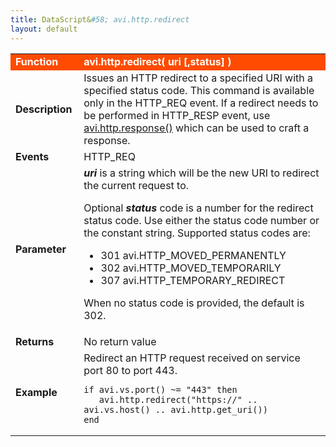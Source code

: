 ```yaml
---
title: DataScript&#58; avi.http.redirect
layout: default
---
```

<table class="table table-hover"> 
 <tbody> 
  <tr bgcolor="ff4b00"> 
   <td width="100"><span style="color: white; font-size: medium;"><strong>Function</strong></span></td> 
   <td width="600"><span style="color: white;"><b>avi.http.redirect( uri [,status] )</b></span></td> 
  </tr> 
  <tr> 
   <td width="100"><span style="font-size: medium;"><strong>Description</strong></span></td> 
   <td width="600">Issues an HTTP redirect to a specified URI with a specified status code. This command is available only in the HTTP_REQ event. If a redirect needs to be performed in HTTP_RESP event, use <a href="/datascript-avi-http-response/">avi.http.response()</a> which can be used to craft a response.</td> 
  </tr> 
  <tr> 
   <td width="100"><span style="font-size: medium;"><strong>Events</strong></span></td> 
   <td width="600">HTTP_REQ</td> 
  </tr> 
  <tr> 
   <td width="100"><span style="font-size: medium;"><strong>Parameter</strong></span></td> 
   <td width="600"><strong><em>uri</em> </strong>is a string which will be the new URI to redirect the current request to.<p></p> <p>Optional <em><strong>status</strong> </em>code is a number for the redirect status code. Use either the status code number or the constant string. Supported status codes are:</p> 
    <ul> 
     <li> 301 avi.HTTP_MOVED_PERMANENTLY</li> 
     <li> 302 avi.HTTP_MOVED_TEMPORARILY</li> 
     <li> 307 avi.HTTP_TEMPORARY_REDIRECT</li> 
    </ul> <p>When no status code is provided, the default is 302.</p></td> 
  </tr> 
  <tr> 
   <td width="100"><span style="font-size: medium;"><strong>Returns</strong></span></td> 
   <td width="600">No return value</td> 
  </tr> 
  <tr> 
   <td width="100"><span style="font-size: medium;"><strong>Example</strong></span></td> 
   <td width="600">Redirect an HTTP request received on service port 80 to port 443.<br> 
    <!-- Crayon Syntax Highlighter v2.7.1 --> <pre><code class="language-lua">if avi.vs.port() ~= "443" then
   avi.http.redirect("https://" .. avi.vs.host() .. avi.http.get_uri())
end</code></pre> 
    <!-- [Format Time: 0.0034 seconds] --> </td> 
  </tr> 
 </tbody> 
</table>
